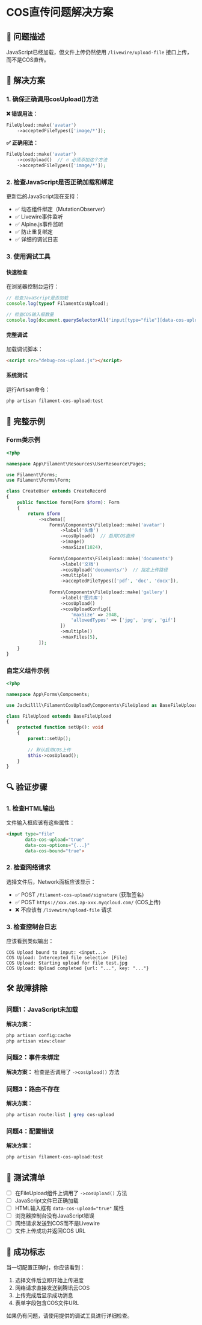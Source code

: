# COS直传问题解决方案

## 🎯 问题描述
JavaScript已经加载，但文件上传仍然使用 `/livewire/upload-file` 接口上传，而不是COS直传。

## 🔧 解决方案

### 1. 确保正确调用cosUpload()方法

**❌ 错误用法：**
```php
FileUpload::make('avatar')
    ->acceptedFileTypes(['image/*']);
```

**✅ 正确用法：**
```php
FileUpload::make('avatar')
    ->cosUpload()  // 🔥 必须添加这个方法
    ->acceptedFileTypes(['image/*']);
```

### 2. 检查JavaScript是否正确加载和绑定

更新后的JavaScript现在支持：
- ✅ 动态组件绑定（MutationObserver）
- ✅ Livewire事件监听
- ✅ Alpine.js事件监听
- ✅ 防止重复绑定
- ✅ 详细的调试日志

### 3. 使用调试工具

#### 快速检查
在浏览器控制台运行：
```javascript
// 检查JavaScript是否加载
console.log(typeof FilamentCosUpload);

// 检查COS输入框数量
console.log(document.querySelectorAll('input[type="file"][data-cos-upload="true"]').length);
```

#### 完整调试
加载调试脚本：
```html
<script src="debug-cos-upload.js"></script>
```

#### 系统测试
运行Artisan命令：
```bash
php artisan filament-cos-upload:test
```

## 🚀 完整示例

### Form类示例
```php
<?php

namespace App\Filament\Resources\UserResource\Pages;

use Filament\Forms;
use Filament\Forms\Form;

class CreateUser extends CreateRecord
{
    public function form(Form $form): Form
    {
        return $form
            ->schema([
                Forms\Components\FileUpload::make('avatar')
                    ->label('头像')
                    ->cosUpload()  // 启用COS直传
                    ->image()
                    ->maxSize(1024),
                    
                Forms\Components\FileUpload::make('documents')
                    ->label('文档')
                    ->cosUpload('documents/')  // 指定上传路径
                    ->multiple()
                    ->acceptedFileTypes(['pdf', 'doc', 'docx']),
                    
                Forms\Components\FileUpload::make('gallery')
                    ->label('图片库')
                    ->cosUpload()
                    ->cosUploadConfig([
                        'maxSize' => 2048,
                        'allowedTypes' => ['jpg', 'png', 'gif']
                    ])
                    ->multiple()
                    ->maxFiles(5),
            ]);
    }
}
```

### 自定义组件示例
```php
<?php

namespace App\Forms\Components;

use Jackillll\FilamentCosUpload\Components\FileUpload as BaseFileUpload;

class FileUpload extends BaseFileUpload
{
    protected function setUp(): void
    {
        parent::setUp();
        
        // 默认启用COS上传
        $this->cosUpload();
    }
}
```

## 🔍 验证步骤

### 1. 检查HTML输出
文件输入框应该有这些属性：
```html
<input type="file" 
       data-cos-upload="true" 
       data-cos-options="{...}"
       data-cos-bound="true">
```

### 2. 检查网络请求
选择文件后，Network面板应该显示：
- ✅ POST `/filament-cos-upload/signature` (获取签名)
- ✅ POST `https://xxx.cos.ap-xxx.myqcloud.com/` (COS上传)
- ❌ 不应该有 `/livewire/upload-file` 请求

### 3. 检查控制台日志
应该看到类似输出：
```
COS Upload bound to input: <input...>
COS Upload: Intercepted file selection [File]
COS Upload: Starting upload for file test.jpg
COS Upload: Upload completed {url: "...", key: "..."}
```

## 🛠️ 故障排除

### 问题1：JavaScript未加载
**解决方案：**
```bash
php artisan config:cache
php artisan view:clear
```

### 问题2：事件未绑定
**解决方案：**
检查是否调用了 `->cosUpload()` 方法

### 问题3：路由不存在
**解决方案：**
```bash
php artisan route:list | grep cos-upload
```

### 问题4：配置错误
**解决方案：**
```bash
php artisan filament-cos-upload:test
```

## 📝 测试清单

- [ ] 在FileUpload组件上调用了 `->cosUpload()` 方法
- [ ] JavaScript文件已正确加载
- [ ] HTML输入框有 `data-cos-upload="true"` 属性
- [ ] 浏览器控制台没有JavaScript错误
- [ ] 网络请求发送到COS而不是Livewire
- [ ] 文件上传成功并返回COS URL

## 🎉 成功标志

当一切配置正确时，你应该看到：
1. 选择文件后立即开始上传进度
2. 网络请求直接发送到腾讯云COS
3. 上传完成后显示成功消息
4. 表单字段包含COS文件URL

如果仍有问题，请使用提供的调试工具进行详细检查。